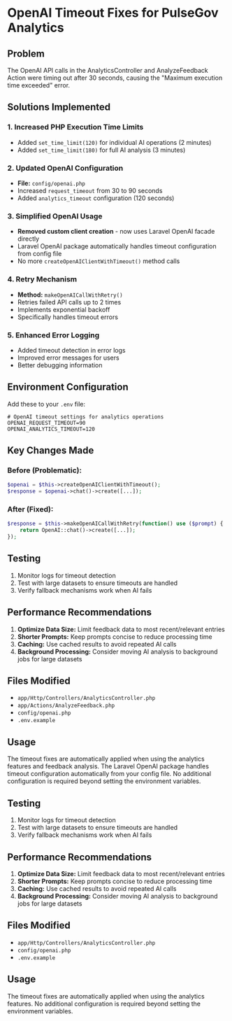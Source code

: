 # OpenAI Timeout Fixes for PulseGov Analytics

## Problem

The OpenAI API calls in the AnalyticsController and AnalyzeFeedback Action were timing out after 30 seconds, causing the "Maximum execution time exceeded" error.

## Solutions Implemented

### 1. Increased PHP Execution Time Limits

- Added `set_time_limit(120)` for individual AI operations (2 minutes)
- Added `set_time_limit(180)` for full AI analysis (3 minutes)

### 2. Updated OpenAI Configuration

- **File:** `config/openai.php`
- Increased `request_timeout` from 30 to 90 seconds
- Added `analytics_timeout` configuration (120 seconds)

### 3. Simplified OpenAI Usage

- **Removed custom client creation** - now uses Laravel OpenAI facade directly
- Laravel OpenAI package automatically handles timeout configuration from config file
- No more `createOpenAIClientWithTimeout()` method calls

### 4. Retry Mechanism

- **Method:** `makeOpenAICallWithRetry()`
- Retries failed API calls up to 2 times
- Implements exponential backoff
- Specifically handles timeout errors

### 5. Enhanced Error Logging

- Added timeout detection in error logs
- Improved error messages for users
- Better debugging information

## Environment Configuration

Add these to your `.env` file:

```env
# OpenAI timeout settings for analytics operations
OPENAI_REQUEST_TIMEOUT=90
OPENAI_ANALYTICS_TIMEOUT=120
```

## Key Changes Made

### Before (Problematic):
```php
$openai = $this->createOpenAIClientWithTimeout();
$response = $openai->chat()->create([...]);
```

### After (Fixed):
```php
$response = $this->makeOpenAICallWithRetry(function() use ($prompt) {
    return OpenAI::chat()->create([...]);
});
```

## Testing

1. Monitor logs for timeout detection
2. Test with large datasets to ensure timeouts are handled
3. Verify fallback mechanisms work when AI fails

## Performance Recommendations

1. **Optimize Data Size:** Limit feedback data to most recent/relevant entries
2. **Shorter Prompts:** Keep prompts concise to reduce processing time
3. **Caching:** Use cached results to avoid repeated AI calls
4. **Background Processing:** Consider moving AI analysis to background jobs for large datasets

## Files Modified

- `app/Http/Controllers/AnalyticsController.php`
- `app/Actions/AnalyzeFeedback.php`
- `config/openai.php`
- `.env.example`

## Usage

The timeout fixes are automatically applied when using the analytics features and feedback analysis. The Laravel OpenAI package handles timeout configuration automatically from your config file. No additional configuration is required beyond setting the environment variables.

## Testing

1. Monitor logs for timeout detection
2. Test with large datasets to ensure timeouts are handled
3. Verify fallback mechanisms work when AI fails

## Performance Recommendations

1. **Optimize Data Size:** Limit feedback data to most recent/relevant entries
2. **Shorter Prompts:** Keep prompts concise to reduce processing time
3. **Caching:** Use cached results to avoid repeated AI calls
4. **Background Processing:** Consider moving AI analysis to background jobs for large datasets

## Files Modified

- `app/Http/Controllers/AnalyticsController.php`
- `config/openai.php`
- `.env.example`

## Usage

The timeout fixes are automatically applied when using the analytics features. No additional configuration is required beyond setting the environment variables.
